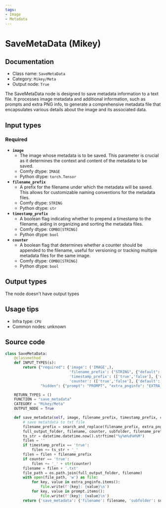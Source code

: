 ```yaml
---
tags:
- Image
- Metadata
---
```


# SaveMetaData (Mikey)
## Documentation
- Class name: `SaveMetaData`
- Category: `Mikey/Meta`
- Output node: `True`

The SaveMetaData node is designed to save metadata information to a text file. It processes image metadata and additional information, such as prompts and extra PNG info, to generate a comprehensive metadata file that encapsulates various details about the image and its associated data.
## Input types
### Required
- **`image`**
    - The image whose metadata is to be saved. This parameter is crucial as it determines the context and content of the metadata to be saved.
    - Comfy dtype: `IMAGE`
    - Python dtype: `torch.Tensor`
- **`filename_prefix`**
    - A prefix for the filename under which the metadata will be saved. This allows for customizable naming conventions for the metadata files.
    - Comfy dtype: `STRING`
    - Python dtype: `str`
- **`timestamp_prefix`**
    - A boolean flag indicating whether to prepend a timestamp to the filename, aiding in organizing and sorting the metadata files.
    - Comfy dtype: `COMBO[STRING]`
    - Python dtype: `bool`
- **`counter`**
    - A boolean flag that determines whether a counter should be appended to the filename, useful for versioning or tracking multiple metadata files for the same image.
    - Comfy dtype: `COMBO[STRING]`
    - Python dtype: `bool`
## Output types
The node doesn't have output types
## Usage tips
- Infra type: `CPU`
- Common nodes: unknown


## Source code
```python
class SaveMetaData:
    @classmethod
    def INPUT_TYPES(s):
        return {"required": {'image': ('IMAGE',),
                             'filename_prefix': ("STRING", {"default": ""}),
                             'timestamp_prefix': (['true','false'], {'default':'true'}),
                             'counter': (['true','false'], {'default':'true'}),},
                "hidden": {"prompt": "PROMPT", "extra_pnginfo": "EXTRA_PNGINFO"},}

    RETURN_TYPES = ()
    FUNCTION = "save_metadata"
    CATEGORY = "Mikey/Meta"
    OUTPUT_NODE = True

    def save_metadata(self, image, filename_prefix, timestamp_prefix, counter, prompt=None, extra_pnginfo=None):
        # save metatdata to txt file
        filename_prefix = search_and_replace(filename_prefix, extra_pnginfo, prompt)
        full_output_folder, filename, counter, subfolder, filename_prefix = folder_paths.get_save_image_path(filename_prefix, folder_paths.get_output_directory(), 1, 1)
        ts_str = datetime.datetime.now().strftime("%y%m%d%H%M")
        filen = ''
        if timestamp_prefix == 'true':
            filen += ts_str + '_'
        filen = filen + filename_prefix
        if counter == 'true':
            filen += '_' + str(counter)
        filename = filen + '.txt'
        file_path = os.path.join(full_output_folder, filename)
        with open(file_path, 'w') as file:
            for key, value in extra_pnginfo.items():
                file.write(f'{key}: {value}\n')
            for key, value in prompt.items():
                file.write(f'{key}: {value}\n')
        return {'save_metadata': {'filename': filename, 'subfolder': subfolder}}

```
